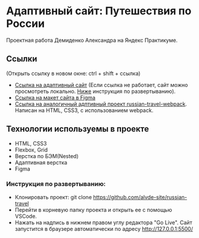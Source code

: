 
# Адаптивный сайт: Путешествия по России
Проектная работа Демиденко Александра на Яндекс Практикуме.

## Ссылки
(Открыть ссылку в новом окне: ctrl + shift + ссылка)
* [Ссылка на адаптивный сайт](https://russian-travel-fapn.vercel.app/) (Если ссылка не работает, сайт можно просмотреть локально. [Ниже](#инструкция-по-развертыванию) инструкция по развертыванию).
* [Ссылка на макет сайта в Figma](https://www.figma.com/file/5S2WSbEFL6awjVWJ0NWL8Q/Sprint-3_-Russia-_-desktop-%2B-mobile?node-id=28503%3A0)
* [Ссылка на аналогичный адптивный проект russian-travel-webpack](https://github.com/alvde-site/russian_travel_webpack). Написан на HTML, CSS3, с использованием webpack.

## Технологии используемы в проекте
* HTML, CSS3
* Flexbox, Grid
* Верстка по БЭМ(Nested)
* Адаптивная верстка
* Figma

### Инструкция по развертыванию:
* Клонировать проект: git clone https://github.com/alvde-site/russian-travel
* Перейти в корневую папку проекта и открыть ее с помощью VSCode.
* Нажать на надпись в нижнем правом углу редактора "Go Live". Сайт запустится в браузере автоматически по адресу http://127.0.0.1:5500/

